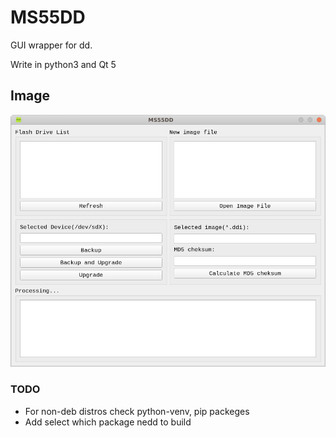 # MS55DD

GUI wrapper for dd. 

Write in python3 and Qt 5

## Image

![Example](https://github.com/SeverinUral/MS55DD/blob/master/example.png)

### TODO
* For non-deb distros check python-venv, pip packeges
* Add select which package nedd to build
